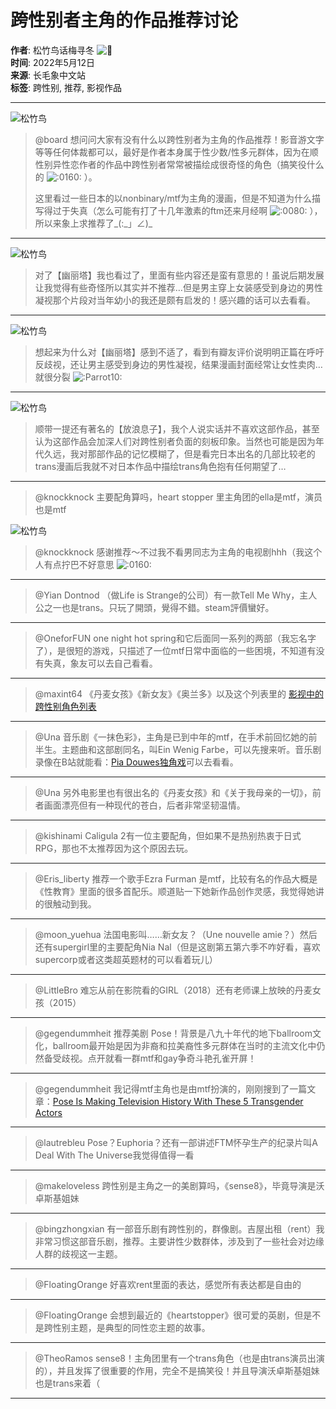 # 跨性别者主角的作品推荐讨论

**作者**: 松竹鸟话梅寻冬 ![🌈](https://emoji-cdn.hubspot.com/hubfs/53/emoji/1f308.svg)  
**时间**: 2022年5月12日  
**来源**: 长毛象中文站  
**标签**: 跨性别, 推荐, 影视作品  

---

![松竹鸟](https://media.cmx.edu.kg/accounts/avatars/107/222/558/489/793/816/original/c13b032ce15ec1fa.jpeg)

> @board 想问问大家有没有什么以跨性别者为主角的作品推荐！影音游文字等等任何体裁都可以，最好是作者本身属于性少数/性多元群体，因为在顺性别异性恋作者的作品中跨性别者常常被描绘成很奇怪的角色（搞笑役什么的 ![:0160:](https://media.cmx.edu.kg/custom_emojis/images/000/000/062/static/403d6f512bca7d63.png) ）。
>
> 这里看过一些日本的以nonbinary/mtf为主角的漫画，但是不知道为什么描写得过于失真（怎么可能有打了十几年激素的ftm还来月经啊 ![:0080:](https://media.cmx.edu.kg/custom_emojis/images/000/000/055/static/aa974fe7ffda9ddd.png) ），所以来象上求推荐了\_(:\_」∠)\_

---

![松竹鸟](https://media.cmx.edu.kg/accounts/avatars/107/222/558/489/793/816/original/c13b032ce15ec1fa.jpeg)

> 对了【幽丽塔】我也看过了，里面有些内容还是蛮有意思的！虽说后期发展让我觉得有些奇怪所以其实并不推荐…但是男主穿上女装感受到身边的男性凝视那个片段对当年幼小的我还是颇有启发的！感兴趣的话可以去看看。

---

![松竹鸟](https://media.cmx.edu.kg/accounts/avatars/107/222/558/489/793/816/original/c13b032ce15ec1fa.jpeg)

> 想起来为什么对【幽丽塔】感到不适了，看到有瓣友评价说明明正篇在呼吁反歧视，还让男主感受到身边的男性凝视，结果漫画封面经常让女性卖肉…就很分裂 ![:Parrot10:](https://media.cmx.edu.kg/custom_emojis/images/000/067/728/static/77e413b3b387fee3.png)

---

![松竹鸟](https://media.cmx.edu.kg/accounts/avatars/107/222/558/489/793/816/original/c13b032ce15ec1fa.jpeg)

> 顺带一提还有著名的【放浪息子】，我个人说实话并不喜欢这部作品，甚至认为这部作品会加深人们对跨性别者负面的刻板印象。当然也可能是因为年代久远，我对那部作品的记忆模糊了，但是看完日本出名的几部比较老的trans漫画后我就不对日本作品中描绘trans角色抱有任何期望了…

---

> @knockknock 主要配角算吗，heart stopper 里主角团的ella是mtf，演员也是mtf

![松竹鸟](https://media.cmx.edu.kg/accounts/avatars/107/222/558/489/793/816/original/c13b032ce15ec1fa.jpeg)

> @knockknock 感谢推荐～不过我不看男同志为主角的电视剧hhh（我这个人有点拧巴不好意思 ![:0160:](https://media.cmx.edu.kg/custom_emojis/images/000/000/062/static/403d6f512bca7d63.png)

---

> @Yian Dontnod （做Life is Strange的公司）有一款Tell Me Why，主人公之一也是trans。只玩了開頭，覺得不錯。steam評價蠻好。

---

> @OneforFUN one night hot spring和它后面同一系列的两部（我忘名字了），是很短的游戏，只描述了一位mtf日常中面临的一些困境，不知道有没有失真，象友可以去自己看看。

---

> @maxint64 《丹麦女孩》《新女友》《奥兰多》以及这个列表里的 [影视中的跨性别角色列表](https://wikichi.icu/wiki/List_of_transgender_characters_in_film_and_television "https://wikichi.icu/wiki/List_of_transgender_characters_in_film_and_television")

---

> @Una 音乐剧《一抹色彩》，主角是已到中年的mtf，在手术前回忆她的前半生。主题曲和这部剧同名，叫Ein Wenig Farbe，可以先搜来听。音乐剧录像在B站就能看：[Pia Douwes独角戏](https://www.bilibili.com/video/BV19J411K7y9/ "https://www.bilibili.com/video/BV19J411K7y9/")可以去看看。

---

> @Una 另外电影里也有很出名的《丹麦女孩》和《关于我母亲的一切》，前者画面漂亮但有一种现代的苍白，后者非常坚韧温情。

---

> @kishinami Caligula 2有一位主要配角，但如果不是热别热衷于日式RPG，那也不太推荐因为这个原因去玩。

---

> @Eris_liberty 推荐一个歌手Ezra Furman 是mtf，比较有名的作品大概是《性教育》里面的很多首配乐。顺道贴一下她新作品创作灵感，我觉得她讲的很触动到我。

---

> @moon_yuehua 法国电影叫……新女友？（Une nouvelle amie？）然后还有supergirl里的主要配角Nia Nal（但是这剧第五第六季不咋好看，喜欢supercorp或者这类超英题材的可以看着玩儿）

---

> @LittleBro 难忘从前在影院看的GIRL（2018）还有老师课上放映的丹麦女孩（2015）

---

> @gegendummheit 推荐美剧 Pose！背景是八九十年代的地下ballroom文化，ballroom最开始是因为非裔和拉美裔性多元群体在当时的主流文化中仍然备受歧视。点开就看一群mtf和gay争奇斗艳孔雀开屏！

---

> @gegendummheit 我记得mtf主角也是由mtf扮演的，刚刚搜到了一篇文章：[Pose Is Making Television History With These 5 Transgender Actors](https://www.teenvogue.com/story/pose-transgender-actors "https://www.teenvogue.com/story/pose-transgender-actors")

---

> @lautrebleu Pose？Euphoria？还有一部讲述FTM怀孕生产的纪录片叫A Deal With The Universe我觉得值得一看

---

> @makeloveless 跨性别是主角之一的美剧算吗，《sense8》，毕竟导演是沃卓斯基姐妹

---

> @bingzhongxian 有一部音乐剧有跨性别的，群像剧。吉屋出租（rent）我非常习惯这部音乐剧，推荐。主要讲性少数群体，涉及到了一些社会对边缘人群的歧视这一主题。

---

> @FloatingOrange 好喜欢rent里面的表达，感觉所有表达都是自由的

---

> @FloatingOrange 会想到最近的《heartstopper》很可爱的英剧，但是不是跨性别主题，是典型的同性恋主题的故事。

---

> @TheoRamos sense8！主角团里有一个trans角色（也是由trans演员出演的），并且发挥了很重要的作用，完全不是搞笑役！并且导演沃卓斯基姐妹也是trans来着（

---
<!-- tcd_original_link https://m.cmx.im/@luxiawurenshiyi/108289769571403895 -->
